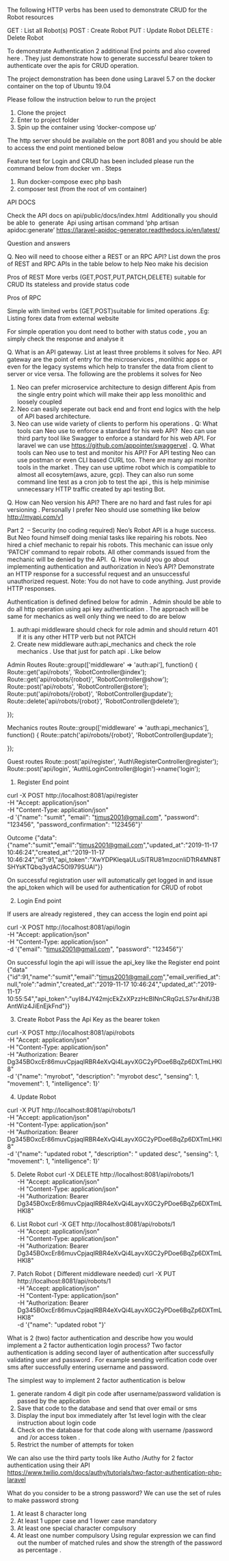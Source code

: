 

The following  HTTP verbs has been used to demonstrate  CRUD  for the Robot resources

GET : List all Robot(s)
POST : Create Robot
PUT : Update Robot
DELETE : Delete Robot

To demonstrate Authentication 2 additional End points and also covered here . They just demonstrate how to generate successful bearer token to authenticate over the apis for CRUD operation.

The project demonstration has been done using Laravel 5.7 on the docker container on the top of Ubuntu 19.04

Please follow the instruction below to run the project

1. Clone the project
2. Enter to project folder
3. Spin up the container using ‘docker-compose up’

The http server should be available on the port 8081 and you should be able to access the end point mentioned below


Feature test for  Login and CRUD has been included please  run the command below from docker vm . Steps
1. Run docker-compose exec php bash
2. composer test (from the root of vm container)


API DOCS

Check the API docs on api/public/docs/index.html 
Additionally you should be able to  generate  Api using artisan command ‘php artisan apidoc:generate’
https://laravel-apidoc-generator.readthedocs.io/en/latest/

Question and answers



Q. Neo will need to choose either a REST or an RPC API? List down the pros of REST and RPC APIs in the table below to help Neo make his decision 

Pros of REST
More verbs (GET,POST,PUT,PATCH,DELETE) suitable for CRUD
Its stateless and provide status code

Pros of RPC

Simple with limited verbs (GET,POST)suitable for limited operations .Eg: Listing forex data from external website

For simple operation you dont need to bother with status code , you an simply  check the response and analyse it 

Q. What is an API gateway. List at least three problems it solves for Neo.
API gateway are the point of entry for the microservices , monlithic apps or even for the legacy systems which help to transfer the data from client to server or vice versa. The following are the problems it solves for Neo
1. Neo can prefer microservice architecture to design different Apis from the single entry point which will make their app less monolithic and loosely coupled
2. Neo can easily seperate out back end and front end logics with the help of API based architecture.
3. Neo can use wide variety of  clients to perform his operations .
Q: What tools can Neo use to enforce a standard for his web API? 
Neo can use third party tool like Swagger to enforce a standard for his web API. For laravel we can use https://github.com/appointer/swaggervel . 
Q. What tools can Neo use to test and monitor his API?
For API testing Neo can use postman or even CLI based CURL too. 
There are many api monitor tools in the market .  They can use uptime robot which is compatible to almost all ecosytem(aws, azure, gcp). 
They can also run some command line test  as a cron job to test the api , this is help minimise unnecessary HTTP traffic created by api testing  Bot.

Q. How can Neo version his API?
There are no hard and fast rules for api versioning . Personally I prefer Neo should use something like below
http://myapi.com/v1


Part 2  – Security (no coding required)
Neo’s Robot API is a huge success. But Neo found himself doing menial tasks like repairing his robots. Neo hired a chief mechanic to repair his robots. This mechanic can issue only ‘PATCH’ command to repair robots. All other commands issued from the mechanic will be denied by the API. 
Q. How would you go about implementing authentication and authorization in Neo’s API? Demonstrate an HTTP response for a successful request and an unsuccessful unauthorized request. Note: You do not have to code anything. Just provide HTTP responses.


Authentication is defined  defined below  for  admin . Admin should be able to do all  http operation using api key authentication . The approach will be same for mechanics as well only thing we need to do are below

1. auth:api middleware should check for role admin and should return 401 If it is  any other HTTP verb but not PATCH
2. Create new middleware auth:api_mechanics and check the role mechanics . Use that just for patch api .
Like below

Admin Routes
Route::group(['middleware' => 'auth:api'], function() {
    Route::get('api/robots', 'RobotController@index');
    Route::get('api/robots/{robot}', 'RobotController@show');
    Route::post('api/robots', 'RobotController@store');
    Route::put('api/robots/{robot}', 'RobotController@update');
    Route::delete('api/robots/{robot}', 'RobotController@delete');

});

Mechanics routes
Route::group(['middleware' => 'auth:api_mechanics'], function() {
    Route::patch('api/robots/{robot}', 'RobotController@update');
   

});

Guest routes
Route::post('api/register', 'Auth\RegisterController@register');
Route::post('api/login', 'Auth\LoginController@login')->name('login');















1.	Register End point

curl -X POST http://localhost:8081/api/register \
 -H "Accept: application/json" \
 -H "Content-Type: application/json" \
 -d '{"name": "sumit", "email": "timus2001@gmail.com", "password": "123456", "password_confirmation": "123456"}'

Outcome
{"data":{"name":"sumit","email":"timus2001@gmail.com","updated_at":"2019-11-17 10:46:24","created_at":"2019-11-17 10:46:24","id":91,"api_token":"XwYDPKleqaULuSiTRU81mzocnIiDTtR4MN8TSHYsKTQbq3ydAC5Ol979SUAI"}}

On successful registration user will automatically get logged in and issue the api_token which will be used for authentication for CRUD of robot


2. Login End point

If users are already registered , they can access the login end point api 

curl -X POST http://localhost:8081/api/login \
 -H "Accept: application/json" \
 -H "Content-Type: application/json" \
 -d '{"email": "timus2001@gmail.com", "password": "123456"}'

On successful login the api will issue the api_key  like the Register end point 
{"data"{"id":91,"name":"sumit","email":"timus2001@gmail.com","email_verified_at":null,"role":"admin","created_at":"2019-11-17 10:46:24","updated_at":"2019-11-17 10:55:54","api_token":"uyI84JY42mjcEkZxXPzzHcBINnCRqGzLS7sr4hifJ3BAntWiz4JiEnEjkFnd"}}





3.  Create Robot 
Pass the Api Key as the bearer token

curl -X POST http://localhost:8081/api/robots \
 -H "Accept: application/json" \
 -H "Content-Type: application/json" \
 -H "Authorization: Bearer Dg345BOxcEr86muvCpjaqIRBR4eXvQi4LayvXGC2yPDoe6BqZp6DXTmLHKl8" \
 -d '{"name": "myrobot", "description": "myrobot desc", "sensing": 1, "movement": 1, "intelligence": 1}'

4. Update Robot 

curl -X PUT http://localhost:8081/api/robots/1 \
 -H "Accept: application/json" \
 -H "Content-Type: application/json" \
 -H "Authorization: Bearer Dg345BOxcEr86muvCpjaqIRBR4eXvQi4LayvXGC2yPDoe6BqZp6DXTmLHKl8" \
 -d '{"name": "updated robot ", "description": " updated desc", "sensing": 1, "movement": 1, "intelligence": 1}'

5. Delete Robot
curl -X DELETE  http://localhost:8081/api/robots/1 \
 -H "Accept: application/json" \
 -H "Content-Type: application/json" \
 -H "Authorization: Bearer Dg345BOxcEr86muvCpjaqIRBR4eXvQi4LayvXGC2yPDoe6BqZp6DXTmLHKl8" 

6. List Robot
curl -X GET  http://localhost:8081/api/robots/1 \
 -H "Accept: application/json" \
 -H "Content-Type: application/json" \
 -H "Authorization: Bearer Dg345BOxcEr86muvCpjaqIRBR4eXvQi4LayvXGC2yPDoe6BqZp6DXTmLHKl8" 

7. Patch Robot ( Different middleware needed)
curl -X PUT http://localhost:8081/api/robots/1 \
 -H "Accept: application/json" \
 -H "Content-Type: application/json" \
 -H "Authorization: Bearer Dg345BOxcEr86muvCpjaqIRBR4eXvQi4LayvXGC2yPDoe6BqZp6DXTmLHKl8" \
 -d '{"name": "updated robot "}'







What is 2 (two) factor authentication and describe how you would implement a 2 factor authentication login process?
Two factor authentication is adding second layer of authentication  after  successfully validating user and password . For example sending verification code over sms after successfully entering username and password.

The simplest way to implement 2  factor authentication is below

1. generate random 4 digit pin code after username/password validation is passed by the application
2. Save that code  to the database  and send that over email or sms
3. Display the input box immediately after 1st level login with the clear instruction about login code
4. Check on the database for that code  along with username /password and /or access token .
5. Restrict the number of attempts for token

We can also use the third party tools like Autho /Authy for 2 factor authentication using their API
https://www.twilio.com/docs/authy/tutorials/two-factor-authentication-php-laravel





What do you consider to be a strong password?
We can use the set of rules to make password strong
1. At least 8 character long
2. At least 1 upper case and 1 lower case mandatory
3.  At least one special character compulsory
4. At least one number compulsory
Using regular expression we can find out the number of matched rules  and show the strength of the password as percentage .





